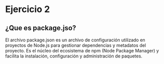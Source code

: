 # Ejercicio 2
## ¿Que es package.jso?
El archivo package.json es un archivo de configuración utilizado en proyectos de Node.js para gestionar dependencias y metadatos del proyecto. Es el núcleo del ecosistema de npm (Node Package Manager) y facilita la instalación, configuración y administración de paquetes.
